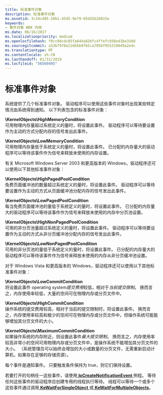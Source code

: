```yaml
---
title: 标准事件对象
description: 标准事件对象
ms.assetid: 3c34c485-28b1-45d5-9e79-05dd2b26015e
keywords:
- 事件对象 WDK 内核
ms.date: 06/16/2017
ms.localizationpriority: medium
ms.openlocfilehash: f9cc0dcdc85fa64da826fc4ffefc936ed1be310d
ms.sourcegitcommit: a33b7978e22d5bb9f65ca7056f955319049a2e4c
ms.translationtype: MT
ms.contentlocale: zh-CN
ms.lasthandoff: 01/31/2019
ms.locfileid: "56569495"
---
```

# <a name="standard-event-objects"></a>标准事件对象





系统提供了几个标准事件对象。 驱动程序可以使用这些事件对象时出现某些特定情况由系统得到通知。 以下列表包含的标准事件对象：

<a href="" id="-kernelobjects-highmemorycondition"></a>**\\KernelObjects\\HighMemoryCondition**  
可用物理内存量超过系统定义的量时，将设置此事件。 驱动程序可以等待要设置作为主动的方式分配内存的信号发出此事件。

<a href="" id="-kernelobjects-lowmemorycondition"></a>**\\KernelObjects\\LowMemoryCondition**  
可用物理内存量低于系统定义的量时，将设置此事件。 已分配的内存量大的驱动程序可以等待该事件作为信号来释放未使用的内存设置。

有关 Microsoft Windows Server 2003 和更高版本的 Windows，驱动程序还可以使用以下其他标准事件对象：

<a href="" id="-kernelobjects-highpagedpoolcondition"></a>**\\KernelObjects\\HighPagedPoolCondition**  
免费页面缓冲池的数量超过系统定义的量时，将设置此事件。 驱动程序可以等待要设置作为主动的方式从页面缓冲池分配内存的信号发出此事件。

<a href="" id="-kernelobjects-lowpagedpoolcondition"></a>**\\KernelObjects\\LowPagedPoolCondition**  
每当免费页面缓冲池的量低于系统定义的量时，将设置此事件。 已分配的内存量大的驱动程序可以等待该事件作为信号来释放未使用的内存中分页池设置。

<a href="" id="-kernelobjects-highnonpagedpoolcondition"></a>**\\KernelObjects\\HighNonPagedPoolCondition**  
可用的非分页池量超过系统定义的量时，将设置此事件。 驱动程序可以等待要设置作为主动的方式从非分页缓冲池分配内存的信号发出此事件。

<a href="" id="-kernelobjects-lownonpagedpoolcondition"></a>**\\KernelObjects\\LowNonPagedPoolCondition**  
可用的非分页池的量低于系统定义的量时，将设置此事件。 已分配的内存量大的驱动程序可以等待该事件作为信号来释放未使用的内存从非分页缓冲池设置。

对于 Windows Vista 和更高版本的 Windows，驱动程序还可以使用以下其他标准事件对象：

<a href="" id="-kernelobjects-lowcommitcondition"></a>**\\KernelObjects\\LowCommitCondition**  
将设置此事件 operating system*提交费用*较低，相对于*当前提交限制*。 换而言之，内存使用率较低，大量的空间可在物理内存或分页文件中。

<a href="" id="-kernelobjects-highcommitcondition"></a>**\\KernelObjects\\HighCommitCondition**  
操作系统的提交费用较高，相对于当前的提交限制时，将设置此事件。 换而言之，内存使用率较高和极少的空间可在物理内存或分页文件中，但操作系统可能能够增加其分页文件的大小。

<a href="" id="-kernelobjects-maximumcommitcondition"></a>**\\KernelObjects\\MaximumCommitCondition**  
如果操作系统的内存附近，则设置此事件*最大提交限制*。 换而言之，内存使用率较高非常小的空间可用物理内存或分页文件中，是操作系统不能增加其分页文件的大小。 （系统管理员可以始终会增加的大小或数量的分页文件，无需重新启动计算机，如果存在足够的存储资源）。

每个事件是通知事件。 只要触发条件保持为 true，则它们保持设置。

若要打开的句柄任一这些事件，请使用[ **IoCreateNotificationEvent** ](https://msdn.microsoft.com/library/windows/hardware/ff549039)例程。 等待任何这些事件的驱动程序应创建专用的线程执行等待。 线程可以等待一个或多个这些事件通过调用[ **KeWaitForSingleObject** ](https://msdn.microsoft.com/library/windows/hardware/ff553350)或[ **KeWaitForMultipleObjects**](https://msdn.microsoft.com/library/windows/hardware/ff553324)。

 

 




